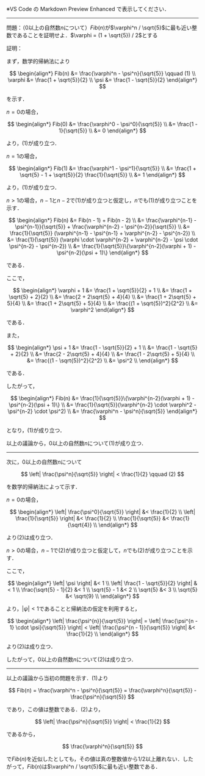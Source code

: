 ※VS Code の Markdown Preview Enhanced で表示してください．

---

問題：（$0$以上の自然数$n$について）$Fib(n)$が$\varphi^n / \sqrt{5}$に最も近い整数であることを証明せよ．$\varphi = (1 + \sqrt{5}) / 2$とする

証明：

まず，数学的帰納法により

$$
\begin{align*}
 Fib(n) &= \frac{\varphi^n - \psi^n}{\sqrt{5}} \qquad (1) \\
\varphi &= \frac{1 + \sqrt{5}}{2} \\
   \psi &= \frac{1 - \sqrt{5}}{2}
\end{align*}
$$

を示す．

$n = 0$の場合，

$$
\begin{align*}
Fib(0) &= \frac{\varphi^0 - \psi^0}{\sqrt{5}} \\
       &= \frac{1 - 1}{\sqrt{5}} \\
       &= 0
\end{align*}
$$

より，$(1)$が成り立つ．

$n = 1$の場合，

$$
\begin{align*}
Fib(1) &= \frac{\varphi^1 - \psi^1}{\sqrt{5}} \\
       &= \frac{1 + \sqrt{5} - 1 + \sqrt{5}}{2} \frac{1}{\sqrt{5}} \\
       &= 1
\end{align*}
$$

より，$(1)$が成り立つ．

$n > 1$の場合，$n - 1$と$n - 2$で$(1)$が成り立つと仮定し，$n$でも$(1)$が成り立つことを示す．

$$
\begin{align*}
Fib(n) &= Fib(n - 1) + Fib(n - 2) \\
       &= \frac{\varphi^{n-1} - \psi^{n-1}}{\sqrt{5}} + \frac{\varphi^{n-2} - \psi^{n-2}}{\sqrt{5}} \\
       &= \frac{1}{\sqrt{5}} (\varphi^{n-1} - \psi^{n-1} + \varphi^{n-2} - \psi^{n-2}) \\
       &= \frac{1}{\sqrt{5}} (\varphi \cdot \varphi^{n-2} +  \varphi^{n-2} - \psi \cdot \psi^{n-2} - \psi^{n-2}) \\
       &= \frac{1}{\sqrt{5}}\{\varphi^{n-2}(\varphi + 1) - \psi^{n-2}(\psi + 1)\}
\end{align*}
$$

である．

ここで，

$$
\begin{align*}
\varphi + 1 &= \frac{1 + \sqrt{5}}{2} + 1 \\
            &= \frac{1 + \sqrt{5} + 2}{2} \\
            &= \frac{2 + 2\sqrt{5} + 4}{4} \\
            &= \frac{1 + 2\sqrt{5} + 5}{4} \\
            &= \frac{1 + 2\sqrt{5} + 5}{4} \\
            &= \frac{(1 + \sqrt{5})^2}{2^2} \\
            &= \varphi^2
\end{align*}
$$

である．

また，

$$
\begin{align*}
\psi + 1 &= \frac{1 - \sqrt{5}}{2} + 1 \\
         &= \frac{1 - \sqrt{5} + 2}{2} \\
         &= \frac{2 - 2\sqrt{5} + 4}{4} \\
         &= \frac{1 - 2\sqrt{5} + 5}{4} \\
         &= \frac{(1 - \sqrt{5})^2}{2^2} \\
         &= \psi^2 \\
\end{align*}
$$

である．

したがって，

$$
\begin{align*}
Fib(n) &= \frac{1}{\sqrt{5}}\{\varphi^{n-2}(\varphi + 1) - \psi^{n-2}(\psi + 1)\} \\
       &= \frac{1}{\sqrt{5}}(\varphi^{n-2} \cdot \varphi^2 - \psi^{n-2} \cdot \psi^2) \\
       &= \frac{\varphi^n - \psi^n}{\sqrt{5}}
\end{align*}
$$

となり，$(1)$が成り立つ．

以上の議論から，$0$以上の自然数$n$について$(1)$が成り立つ．

---

次に，$0$以上の自然数$n$について

$$
\left| \frac{\psi^n}{\sqrt{5}} \right| < \frac{1}{2} \qquad (2)
$$

を数学的帰納法によって示す．

$n = 0$の場合，

$$
\begin{align*}
\left| \frac{\psi^0}{\sqrt{5}} \right| &< \frac{1}{2} \\
\left| \frac{1}{\sqrt{5}} \right| &< \frac{1}{2} \\
\frac{1}{\sqrt{5}} &< \frac{1}{\sqrt{4}} \\
\end{align*}
$$

より$(2)$は成り立つ．

$n > 0$の場合，$n - 1$で$(2)$が成り立つと仮定して，$n$でも$(2)$が成り立つことを示す．

ここで，

$$
\begin{align*}
\left| \psi \right| &< 1 \\
\left| \frac{1 - \sqrt{5}}{2} \right| &< 1 \\
\frac{\sqrt{5} - 1}{2} &< 1 \\
\sqrt{5} - 1 &< 2 \\
\sqrt{5} &< 3 \\
\sqrt{5} &< \sqrt{9} \\
\end{align*}
$$

より，$|\psi| < 1$であることと帰納法の仮定を利用すると，

$$
\begin{align*}
\left| \frac{\psi^{n}}{\sqrt{5}} \right|
= \left| \frac{\psi^{n - 1} \cdot \psi}{\sqrt{5}} \right|
< \left| \frac{\psi^{n - 1}}{\sqrt{5}} \right| &< \frac{1}{2} \\
\end{align*}
$$

より$(2)$は成り立つ．

したがって，$0$以上の自然数$n$について$(2)$は成り立つ．

---

以上の議論から当初の問題を示す．$(1)$より

$$
Fib(n) = \frac{\varphi^n - \psi^n}{\sqrt{5}} = \frac{\varphi^n}{\sqrt{5}} - \frac{\psi^n}{\sqrt{5}}
$$

であり，この値は整数である．$(2)$より，

$$
\left| \frac{\psi^n}{\sqrt{5}} \right| < \frac{1}{2}
$$

であるから，

$$
\frac{\varphi^n}{\sqrt{5}}
$$

で$Fib(n)$を近似したとしても，その値は真の整数値から$1/2$以上離れない．したがって，$Fib(n)$は$\varphi^n / \sqrt{5}$に最も近い整数である．
